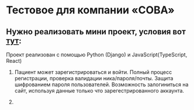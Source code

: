 # Тестовое для компании «СОВА»


## Нужно реализовать мини проект, условия вот [тут](_README.md):

Проект реализован с помощью Python (Django) и JavaScript(TypeScript, React) 
1. Пациент может зарегистрироваться и войти.
Полный процесс регистрации, проверка валидации ника/пароля/почты.
Защита шифрованием пароля пользователей.
Возможность залогиниться на сайт, используя данные только что зарегестрированного аккаунта.

2.
